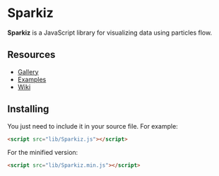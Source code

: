 # Sparkiz



**Sparkiz**  is a JavaScript library for visualizing data using particles flow.

## Resources

* [Gallery](https://github.com/HugoRomat/flow_network/wiki/Gallery)
* [Examples](http://bl.ocks.org/mbostock)
* [Wiki](https://github.com/HugoRomat/flow_network/wiki)

## Installing

You just need to include it in your source file. For example:

```html
<script src="lib/Sparkiz.js"></script>
```

For the minified version:

```html
<script src="lib/Sparkiz.min.js"></script>
```
